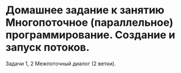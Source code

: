 # Домашнее задание к занятию Многопоточное (параллельное) программирование. Создание и запуск потоков.

Задачи 1, 2 Межпоточный диалог (2 ветки).
